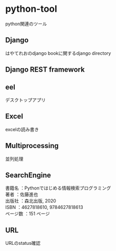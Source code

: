 # python-tool
python関連のツール

## Django
はやてれおのdjango bookに関するdjango directory

## Django REST framework

## eel
デスクトップアプリ

## Excel
excelの読み書き

## Multiprocessing
並列処理

## SearchEngine
書籍名  ：Pythonではじめる情報検索プログラミング<br>
著者   ：佐藤進也<br>
出版社  ：森北出版, 2020<br>
ISBN    ：4627818610, 9784627818613<br>
ページ数 ：151 ページ<br>

## URL
URLのstatus確認
